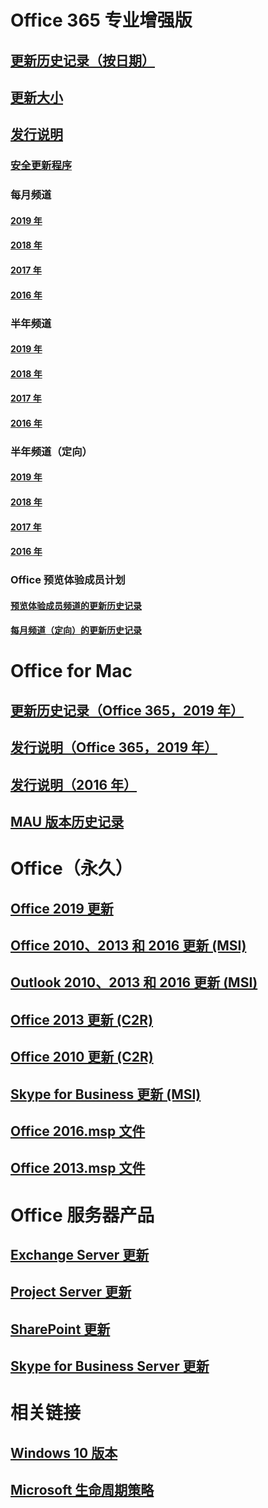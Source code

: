 # Office 365 专业增强版
## [更新历史记录（按日期）](update-history-office365-proplus-by-date.md)
## [更新大小](download-sizes-office365-proplus-updates.md)

## [发行说明](release-notes-office365-proplus.md)

### [安全更新程序](office365-proplus-security-updates.md)

### 每月频道
#### [2019 年](monthly-channel-2019.md)
#### [2018 年](monthly-channel-2018.md)
#### [2017 年](monthly-channel-2017.md)
#### [2016 年](monthly-channel-2016.md)


### 半年频道
#### [2019 年](semi-annual-channel-2019.md)
#### [2018 年](semi-annual-channel-2018.md)
#### [2017 年](semi-annual-channel-2017.md)
#### [2016 年](semi-annual-channel-2016.md)

### 半年频道（定向）
#### [2019 年](semi-annual-channel-targeted-2019.md)
#### [2018 年](semi-annual-channel-targeted-2018.md)
#### [2017 年](semi-annual-channel-targeted-2017.md)
#### [2016 年](semi-annual-channel-targeted-2016.md)


### Office 预览体验成员计划
#### [预览体验成员频道的更新历史记录](update-history-office-insider.md)
#### [每月频道（定向）的更新历史记录](update-history-monthly-channel-targeted.md)

# Office for Mac
## [更新历史记录（Office 365，2019 年）](update-history-office-for-mac.md)
## [发行说明（Office 365，2019 年）](release-notes-office-for-mac.md)
## [发行说明（2016 年）](release-notes-office-2016-mac.md)
## [MAU 版本历史记录](release-history-microsoft-autoupdate.md)

# Office（永久）
## [Office 2019 更新](update-history-office-2019.md)
## [Office 2010、2013 和 2016 更新 (MSI)](office-updates-msi.md)
## [Outlook 2010、2013 和 2016 更新 (MSI)](outlook-updates-msi.md)
## [Office 2013 更新 (C2R)](update-history-office-2013.md)
## [Office 2010 更新 (C2R)](update-history-office-2010-click-to-run.md)
## [Skype for Business 更新 (MSI)](https://docs.microsoft.com/SkypeForBusiness/sfb-client-updates)
## [Office 2016.msp 文件](msp-files-office-2016.md)
## [Office 2013.msp 文件](msp-files-office-2013.md)

# Office 服务器产品
## [Exchange Server 更新](https://docs.microsoft.com/Exchange/new-features/build-numbers-and-release-dates)
## [Project Server 更新](project-server-updates.md)
## [SharePoint 更新](sharepoint-updates.md)
## [Skype for Business Server 更新](https://docs.microsoft.com/SkypeForBusiness/sfb-server-updates)

# 相关链接
## [Windows 10 版本](https://www.microsoft.com/itpro/windows-10/release-information)
## [Microsoft 生命周期策略](https://support.microsoft.com/lifecycle)
